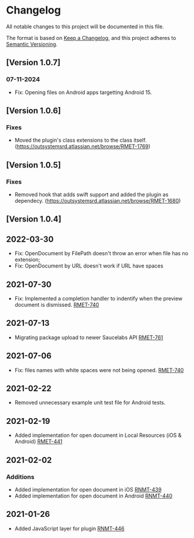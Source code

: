 # Changelog
All notable changes to this project will be documented in this file.

The format is based on [Keep a Changelog](https://keepachangelog.com/en/1.0.0/),
and this project adheres to [Semantic Versioning](https://semver.org/spec/v2.0.0.html).

## [Version 1.0.7]

### 07-11-2024
- Fix: Opening files on Android apps targetting Android 15.

## [Version 1.0.6]
### Fixes
- Moved the plugin's class extensions to the class itself. (https://outsystemsrd.atlassian.net/browse/RMET-1769)

## [Version 1.0.5]
### Fixes
- Removed hook that adds swift support and added the plugin as dependecy. (https://outsystemsrd.atlassian.net/browse/RMET-1680)

## [Version 1.0.4]

## 2022-03-30
- Fix: OpenDocument by FilePath doesn't throw an error when file has no extension;
- Fix: OpenDocument by URL doesn't work if URL have spaces

## 2021-07-30
- Fix: Implemented a completion handler to indentify when the preview document is dismissed. [RMET-740](https://outsystemsrd.atlassian.net/browse/RMET-912)
## 2021-07-13
- Migrating package upload to newer Saucelabs API [RMET-761](https://outsystemsrd.atlassian.net/browse/RMET-761)
## 2021-07-06
- Fix: files names with white spaces were not being opened. [RMET-740](https://outsystemsrd.atlassian.net/browse/RMET-740)
## 2021-02-22
- Removed unnecessary example unit test file for Android tests.
## 2021-02-19
- Added implementation for open document in Local Resources (iOS & Android) [RMET-441](https://outsystemsrd.atlassian.net/browse/RMET-441)

## 2021-02-02
### Additions
- Added implementation for open document in iOS [RNMT-439](https://outsystemsrd.atlassian.net/browse/RMET-439)
- Added implementation for open document in Android [RNMT-440](https://outsystemsrd.atlassian.net/browse/RMET-440)

## 2021-01-26
- Added JavaScript layer for plugin [RNMT-446](https://outsystemsrd.atlassian.net/browse/RMET-446)

